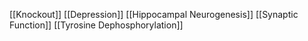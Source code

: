 [[Knockout]]
[[Depression]]
[[Hippocampal Neurogenesis]]
[[Synaptic Function]]
[[Tyrosine Dephosphorylation]]
